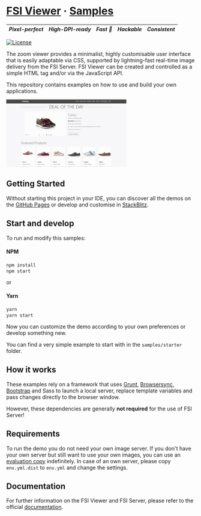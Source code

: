 # [FSI Viewer](https://www.neptunelabs.com/fsi-viewer/) &middot; [Samples][GHPages]
| ***Pixel-perfect*** | ***High-DPI-ready*** | ***Fast :rocket:*** | ***Hackable*** | ***Consistent*** |
|:-----------------:|:-------------:|:---------------:|:---------------:|:---------------:|

[![License](https://img.shields.io/badge/License-Apache%202.0-blue.svg)][License]


The zoom viewer provides a minimalist, highly customisable user interface that is easily adaptable via CSS, supported by lightning-fast real-time image delivery from the FSI Server.
FSI Viewer can be created and controlled as a simple HTML tag and/or via the JavaScript API.

This repository contains examples on how to use and build your own applications.

[![Project Image](project.apng)][GHPages]

## Getting Started

Without starting this project in your IDE, you can discover all the
demos on the [GitHub Pages][GHPages] or develop and customise in [StackBlitz][StackBlitz].


## Start and develop

To run and modify this samples:

#### NPM

```shell
npm install
npm start
```
or

#### Yarn

```shell
yarn
yarn start
```

Now you can customize the demo according to your own preferences or develop something new.

You can find a very simple example to start with in the ``samples/starter`` folder.

## How it works

These examples rely on a framework that uses [Grunt][Grunt], [Browsersync][Browsersync],
[Bootstrap][Bootstrap] and Sass to launch a local server,
replace template variables and pass changes directly to the browser window.

However, these dependencies are generally **not required** for the use of FSI Server!

## Requirements

To run the demo you do not need your own image server.
If you don't have your own server but still want to use your own images,
you can use an [evaluation copy][Server] indefinitely.
In case of an own server, please copy ``env.yml.dist`` to ``env.yml`` and
change the settings.


## Documentation

For further information on the FSI Viewer and FSI Server, please refer to the official [documentation][Docs].

[License]: https://github.com/neptunelabs/fsi-viewer-samples/blob/main/LICENSE
[Docs]: https://docs.neptunelabs.com/docs/fsi-viewer
[Server]: https://www.neptunelabs.com/get/
[Grunt]: https://gruntjs.com/
[Browsersync]: https://browsersync.io/
[Bootstrap]: https://getbootstrap.com/
[GHPages]: https://neptunelabs.github.io/fsi-viewer-samples/
[StackBlitz]: https://stackblitz.com/edit/fsi-viewer-samples
